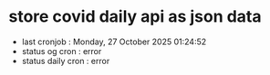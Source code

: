 # store covid daily api as json data

- last cronjob : Monday, 27 October 2025 01:24:52
- status og cron : error
- status daily cron : error
      
      